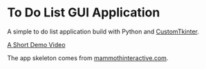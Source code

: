 # To Do List GUI Application

A simple to do list application build with Python and [CustomTkinter](https://github.com/TomSchimansky/CustomTkinter).

[A Short Demo Video](https://github.com/sebastianfuehr/tp-to-do-list-gui-app/assets/40100920/4ce516be-a911-4756-b576-eec4c0e04fde)

The app skeleton comes from [mammothinteractive.com](https://training.mammothinteractive.com/courses/2097140).
